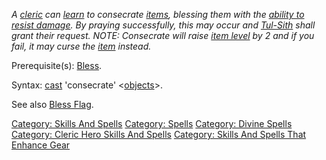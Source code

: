 *A [cleric](:Category:_Clerics "wikilink") can
[learn](Practice "wikilink") to consecrate
[items](:Category:_Objects "wikilink"), blessing them with the [ability
to resist
damage](:Category:_Skills_And_Spells_That_Enhance_Gear "wikilink"). By
praying successfully, this may occur and [Tul-Sith](Tul-Sith "wikilink")
shall grant their request. NOTE: Consecrate will raise [item
level](Object_Level "wikilink") by 2 and if you fail, it may curse the
[item](:Category:_Objects "wikilink") instead.*

Prerequisite(s): [Bless](Bless "wikilink").

Syntax: [cast](Cast "wikilink") 'consecrate'
\<[objects](:Category:_Objects "wikilink")\>.

See also [Bless Flag](Bless_Flag "wikilink").

[Category: Skills And Spells](Category:_Skills_And_Spells "wikilink")
[Category: Spells](Category:_Spells "wikilink") [Category: Divine
Spells](Category:_Divine_Spells "wikilink") [Category: Cleric Hero
Skills And Spells](Category:_Cleric_Hero_Skills_And_Spells "wikilink")
[Category: Skills And Spells That Enhance
Gear](Category:_Skills_And_Spells_That_Enhance_Gear "wikilink")
